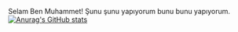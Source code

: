 
Selam Ben Muhammet!
Şunu şunu yapıyorum bunu bunu yapıyorum.
[![Anurag's GitHub stats](https://github-readme-stats.vercel.app/api?username=muhammete1)](https://github.com/anuraghazra/github-readme-stats)
